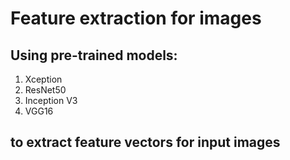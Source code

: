 # Feature extraction for images
## Using pre-trained models:
1. Xception
2. ResNet50
3. Inception V3
4. VGG16
## to extract feature vectors for input images

